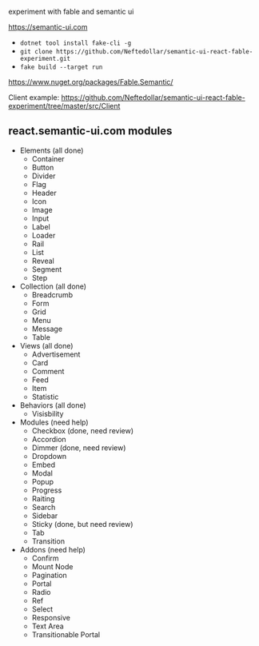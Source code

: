 experiment with fable and semantic ui 

https://semantic-ui.com

- `dotnet tool install fake-cli -g` 
- `git clone https://github.com/Neftedollar/semantic-ui-react-fable-experiment.git`
- `fake build --target run`

https://www.nuget.org/packages/Fable.Semantic/

Client example: https://github.com/Neftedollar/semantic-ui-react-fable-experiment/tree/master/src/Client

## react.semantic-ui.com modules

- Elements (all done)
  - Container
  - Button 
  - Divider 
  - Flag
  - Header
  - Icon
  - Image
  - Input
  - Label
  - Loader
  - Rail
  - List
  - Reveal
  - Segment
  - Step
- Collection (all done)
  - Breadcrumb
  - Form
  - Grid
  - Menu
  - Message
  - Table
- Views (all done)
  - Advertisement
  - Card
  - Comment
  - Feed
  - Item
  - Statistic
- Behaviors (all done)
  - Visisbility
- Modules (need help)
  - Checkbox (done, need review)
  - Accordion
  - Dimmer (done, need review)
  - Dropdown
  - Embed
  - Modal
  - Popup
  - Progress
  - Raiting
  - Search
  - Sidebar
  - Sticky (done, but need review)
  - Tab
  - Transition
- Addons (need help)
  - Confirm
  - Mount Node
  - Pagination
  - Portal
  - Radio
  - Ref
  - Select
  - Responsive
  - Text Area
  - Transitionable Portal


